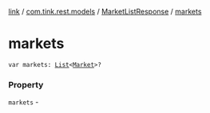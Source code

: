 [link](../../index.md) / [com.tink.rest.models](../index.md) / [MarketListResponse](index.md) / [markets](./markets.md)

# markets

`var markets: `[`List`](https://kotlinlang.org/api/latest/jvm/stdlib/kotlin.collections/-list/index.html)`<`[`Market`](../-market/index.md)`>?`

### Property

`markets` - 